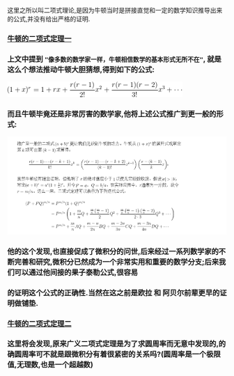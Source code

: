 这里之所以叫二项式理论,是因为牛顿当时是拼接直觉和一定的数学知识推导出来的公式,并没有给出严格的证明.
### [牛顿的二项式定理一](https://ccjou.wordpress.com/2013/11/01/%E7%89%9B%E9%A0%93%E7%9A%84%E4%BA%8C%E9%A0%85%E5%BC%8F%E5%AE%9A%E7%90%86-%E4%B8%8A/)
### 上文中提到  ```"像多数的数学家一样，牛顿相信数学的基本形式无所不在"```, 就是这么个想法推动牛顿大胆猜想,得到如下的公式:

![](images/latex.png)

### 而且牛顿毕竟还是非常厉害的数学家,他将上述公式推广到更一般的形式:

![](images/general.png)

### 他的这个发现,也直接促成了微积分的问世,后来经过一系列数学家的不断完善和研究,微积分已然成为一个非常实用和重要的数学分支;后来我们可以通过他间接的果子泰勒公式,很容易
### 的证明这个公式的正确性.当然在这之前是欧拉 和 阿贝尔前辈更早的证明做铺垫.

### [牛顿的二项式定理二](https://ccjou.wordpress.com/2013/11/05/%E7%89%9B%E9%A0%93%E7%9A%84%E4%BA%8C%E9%A0%85%E5%BC%8F%E5%AE%9A%E7%90%86-%E4%B8%8B/)
### 这里将会发现,原来广义二项式定理是为了求圆周率而无意中发现的,的确圆周率可不就是跟微积分有着很紧密的关系吗?(圆周率是一个极限值,无理数,也是一个超越数)
